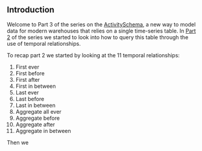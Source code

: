 ## Introduction
Welcome to Part 3 of the series on the [ActivitySchema](https://www.activityschema.com), a new way to model data for modern warehouses that relies on a single time-series table. In [Part 2](https://www.ergestx.com/activity-schema-part-2/) of the series we started to look into how to query this table through the use of temporal relationships.

To recap part 2 we started by looking at the 11 temporal relationships:

1.  First ever
2.  First before
3.  First after
4.  First in between
5.  Last ever
6.  Last before
7.  Last in between
8.  Aggregate all ever
9.  Aggregate before
10.  Aggregate after
11.  Aggregate in between

Then we 
